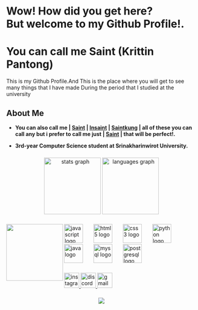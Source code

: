 # Wow! How did you get here?  <br></brBut>But welcome to my Github Profile!.
# You can call me Saint (Krittin Pantong) 
This is my Github Profile.And This is the place where you will get to see many things that I have made During the period that I studied at the university

## About Me

- <b>You can also call me | <b><u>Saint</u></b>  | <b><u>Insaint</u></b> | <b><u>Saintkung</u></b> | all of these you can call any but i prefer to call me just  | <b><u> Saint</u></b> | that will be perfect!.</b>

- <b>3rd-year Computer Science student at Srinakharinwirot University.</b>
###

<div align="center">
  <img src="https://github-readme-stats.vercel.app/api?username=SaintKungZ&hide_title=false&hide_rank=false&show_icons=true&include_all_commits=true&count_private=true&disable_animations=false&theme=dracula&locale=en&hide_border=false" height="150" alt="stats graph"  />
  <img src="https://github-readme-stats.vercel.app/api/top-langs?username=SaintKungZ&locale=en&hide_title=false&layout=compact&card_width=320&langs_count=5&theme=dracula&hide_border=false" height="150" alt="languages graph"  />
</div>

###

<img align="left" height="150" src="https://media4.giphy.com/media/LefpOrrAdvcf5OoNmp/giphy.gif?cid=ecf05e477k9mfuvyleaim42srgq1a8d3kjxbyjjnqzxmund1&ep=v1_gifs_search&rid=giphy.gif&ct=g"  />

###

<div align="left">
  <img src="https://cdn.jsdelivr.net/gh/devicons/devicon/icons/javascript/javascript-original.svg" height="50" alt="javascript logo"  />
  <img width="20" />
  <img src="https://cdn.jsdelivr.net/gh/devicons/devicon/icons/html5/html5-original.svg" height="50" alt="html5 logo"  />
  <img width="20" />
  <img src="https://cdn.jsdelivr.net/gh/devicons/devicon/icons/css3/css3-original.svg" height="50" alt="css3 logo"  />
  <img width="20" />
  <img src="https://cdn.jsdelivr.net/gh/devicons/devicon/icons/python/python-original.svg" height="50" alt="python logo"  />
  <img width="20" />
  <img src="https://cdn.jsdelivr.net/gh/devicons/devicon/icons/java/java-original.svg" height="50" alt="java logo"  />
  <img width="20" />
  <img src="https://cdn.jsdelivr.net/gh/devicons/devicon/icons/mysql/mysql-original-wordmark.svg" height="50" alt="mysql logo"  />
  <img width="20" />
  <img src="https://cdn.jsdelivr.net/gh/devicons/devicon/icons/postgresql/postgresql-original-wordmark.svg" height="50" alt="postgresql logo"  />
</div>

###

<div align="left">
  <a href="https://www.instagram.com/_insaintz/" target="_blank">
    <img src="https://img.shields.io/static/v1?message=Instagram&logo=instagram&label=&color=E4405F&logoColor=white&labelColor=&style=for-the-badge" height="40" alt="instagram logo"  />
  </a>
  <a href="https://discord.com/users/427095018726227969" target="_blank">
    <img src="https://img.shields.io/static/v1?message=Discord&logo=discord&label=&color=7289DA&logoColor=white&labelColor=&style=for-the-badge" height="40" alt="discord logo"  />
  </a>
  <a href="mailto:krittin.ptg@gmail.com" target="_blank">
    <img src="https://img.shields.io/static/v1?message=Gmail&logo=gmail&label=&color=D14836&logoColor=white&labelColor=&style=for-the-badge" height="40" alt="gmail logo"  />
  </a>
</div>

###

###

<div align="center">
  <img src="https://profile-counter.glitch.me/SaintKungZ/count.svg?"  />
</div>

###
